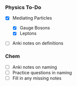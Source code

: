 ### Physics To-Do
- [x] Mediating Particles
	- [x] Gauge Bosons
	- [x] Leptons 
- [ ] Anki notes on definitions


### Chem
- [ ] Anki notes on naming
- [ ] Practice questions in naming
- [ ] Fill in any missing notes
